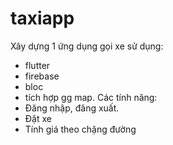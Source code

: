 # taxiapp
Xây dựng 1 ứng dụng gọi xe sử dụng:
- flutter
- firebase
- bloc
- tích hợp gg map.
Các tính năng:
- Đăng nhập, đăng xuất.
- Đặt xe
- Tính giá theo chặng đường
